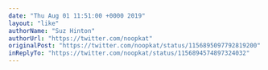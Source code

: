 ```yaml
---
date: "Thu Aug 01 11:51:00 +0000 2019"
layout: "like"
authorName: "Suz Hinton"
authorUrl: "https://twitter.com/noopkat"
originalPost: "https://twitter.com/noopkat/status/1156895097792819200"
inReplyTo: "https://twitter.com/noopkat/status/1156894574897324032"
---
```

